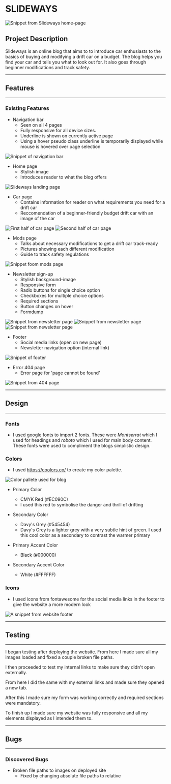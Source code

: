 # SLIDEWAYS

![Snippet from Slideways home-page](assets/images/homepage.jpg)

## **Project Description**

Slideways is an online blog that aims to to introduce car enthusiasts to the basics of buying and modifying a drift car on a budget. The blog helps you find your car and tells you what to look out for. It also goes through beginner modifications and track safety.

---

## **Features**

---

### **Existing Features**

* Navigation bar
  * Seen on all 4 pages
  * Fully responsive for all device sizes.
  * Underline is shown on currently active page
  * Using a hover pseudo class underline is temporarily displayed while mouse is hovered over page selection

![Snippet of navigation bar](assets/images/nav-bar.jpg)

* Home page
  * Stylish image
  * Introduces reader to what the blog offers

![Slideways landing page](assets/images/landing-page.jpg)

* Car page
  * Contains information for reader on what requirements you need for a drift car
  * Reccomendation of a beginner-friendly budget drift car with an image of the car

![First half of car page](assets/images/car-page.jpg)
![Second half of car page](assets/images/car-page-2.jpg)

* Mods page
  * Talks about necessary modifications to get a drift car track-ready
  * Pictures showing each different modification
  * Guide to track safety regulations

![Snippet foom mods page](assets/images/mods-page.jpg)

* Newsletter sign-up
  * Stylish background-image
  * Responsive form
  * Radio buttons for single choice option
  * Checkboxes for multiple choice options
  * Required sections
  * Button changes on hover
  * Formdump

![Snippet from newsletter page](assets/images/newsletter-page.jpg)
![Snippet from newsletter page](assets/images/validation.jpg)
![Snippet from newsletter page](assets/images/formdump.jpg)

* Footer
  * Social media links (open on new page)
  * Newsletter navigation option (internal link)

![Snippet of footer](assets/images/footer.jpg)

* Error 404 page
  * Error page for 'page cannot be found'

![Snippet from 404 page](assets/images/404.jpg)

---

## **Design**

---

### **Fonts**

* I used google fonts to import 2 fonts. These were *Montserrat* which I used for headings and *roboto* which I used for main body content. These fonts were used to compliment the blogs simplistic design.

### **Colors**

* I used <https://coolors.co/> to create my color palette.

![Color pallete used for blog](assets/images/color-palette.jpg)

* Primary Color
  * CMYK Red (#EC090C)
  * I used this red to symbolise the danger and thrill of drifting

* Secondary Color
  * Davy's Grey (#545454)
  * Davy's Grey is a lighter grey with a very subtle hint of green. I used this cool color as a secondary to contrast the warmer primary

* Primary Accent Color
  * Black (#000000)

* Secondary Accent Color
  * White (#FFFFFF)

### **Icons**

* I used icons from fontawesome for the social media links in the footer to give the website a more modern look

![A snippet from website footer](assets/images/footer.jpg)

---

## **Testing**

---

I began testing after deploying the website. From here I made sure all my images loaded and fixed a couple broken file paths.

I then proceeded to test my internal links to make sure they didn't open externally.

From here I did the same with my external links and made sure they opened a new tab.

After this I made sure my form was working correctly and required sections were mandatory.

To finish up I made sure my website was fully responsive and all my elements displayed as I intended them to.

---

## **Bugs**

---

### **Discovered Bugs**

* Broken file paths to images on deployed site
  * Fixed by changing absolute file paths to relative
